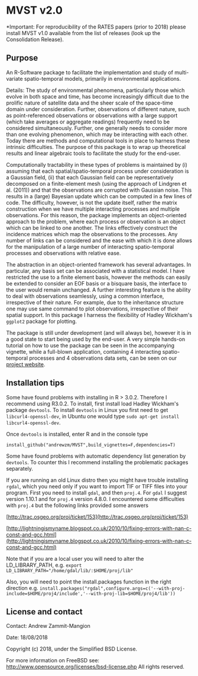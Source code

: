 MVST v2.0
=========

*Important: For reproducibility of the RATES papers (prior to 2018) please install MVST v1.0 available from the list of releases (look up the Consolidation Release).

Purpose
-------

An R-Software package to facilitate the implementation and study of multi-variate spatio-temporal models, primarily in environmental applications. 
		
Details: The study of environmental phenomena, particularly those which evolve in both space and time, has become increasingly difficult due to the prolific nature of satellite data and the sheer scale of the space-time domain under consideration. Further, observations of different nature, such as point-referenced observations or observations with a large support (which take averages or aggregate readings) frequently need to be considered simultaneously. Further, one generally needs to consider more than one evolving phenomenon, which may be interacting with each other. Today there are methods and computational tools in place to harness these intrinsic difficulties. The purpose of this package is to wrap up theoretical results and linear algebraic tools to facilitate the study for the end-user.

Computationally tractability in these types of problems is maintained by (i) assuming that each spatial/spatio-temporal process under consideration is a Gaussian field, (ii) that each Gaussian field can be representatively decomposed on a finite-element mesh (using the approach of Lindgren et al. (2011)) and that the observations are corrupted with Gaussian noise. This results in a (large) Bayesian update which can be computed in a few lines of code. The difficulty, however, is not the update itself, rather the matrix construction when we have multiple interacting processes and multiple observations. For this reason, the package implements an object-oriented approach to the problem, where each process or observation is an object which can be linked to one another. The links effectively construct the incidence matrices which map the observations to the processes. Any number of links can be considered and the ease with which it is done allows for the manipulation of a large number of interacting spatio-temporal processes and observations with relative ease. 

The abstraction in an object-oriented framework has several advantages. In particular, any basis set can be associated with a statistical model. I have restricted the use to a finite element basis, however the methods can easily be extended to consider an EOF basis or a bisquare basis, the interface to the user would remain unchanged. A further interesting feature is the ability to deal with observations seamlessly, using a common interface, irrespective of their nature. For example, due to the inheritance structure one may use same command to plot observations, irrespective of their spatial support. In this package I harness the flexibility of Hadley Wickham's `ggplot2` package for plotting.

The package is still under development (and will always be), however it is in a good state to start being used by the end-user. A very simple hands-on tutorial on how to use the package can be seen in the accompanying vignette, while a full-blown application, containing 4 interacting spatio-temporal processes and 4 observations data sets, can be seen on our [project website](https://sites.google.com/site/wwwratesantarcticanet/home).
		
Installation tips
-------

Some have found problems with installing in R > 3.0.2. Therefore I recommend using R3.0.2. 
To install, first install load Hadley Wickham's package `devtools`. To install `devtools` in Linux you first need to get `libcurl4-openssl-dev`, in Ubuntu one would type `sudo apt-get install libcurl4-openssl-dev`.

Once `devtools` is installed, enter R and in the console type
	
	install_github("andrewzm/MVST",build_vignettes=F,dependencies=T)

Some have found problems with automatic dependency list generation by `devtools`. To counter this I recommend installing the problematic packages separately.

If you are running an old Linux distro then you might have trouble installing `rgdal`, which you need only if you want to import TIF or TIFF files into your program. First you need to install `gdal`, and then `proj.4`. For `gdal` I suggest version 1.10.1 and for `proj.4` version 4.8.0. I encountered some difficulties with `proj.4` but the following links provided some answers

[http://trac.osgeo.org/proj/ticket/153](http://trac.osgeo.org/proj/ticket/153)

[http://lightningismyname.blogspot.co.uk/2010/10/fixing-errors-with-nan-c-const-and-gcc.html](http://lightningismyname.blogspot.co.uk/2010/10/fixing-errors-with-nan-c-const-and-gcc.html)

Note that if you are a local user you will need to alter the LD_LIBRARY_PATH, e.g. `export LD_LIBRARY_PATH="/home/gdal/lib/:$HOME/proj/lib"`

Also, you will need to point the install.packages function in the right direction e.g.
`install.packages("rgdal",configure.args=c('--with-proj-include=$HOME/proj4/include','--with-proj-lib=$HOME/proj4/lib'))`

License and contact
---------------

Contact:	Andrew Zammit-Mangion

Date:	18/08/2018

Copyright (c) 2018, under the Simplified BSD License. 

For more information on FreeBSD see: http://www.opensource.org/licenses/bsd-license.php
All rights reserved.
